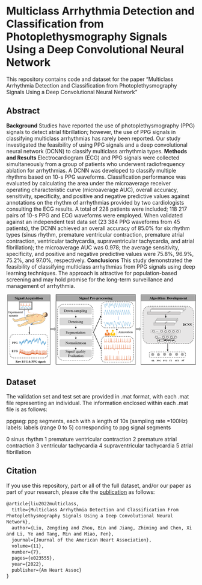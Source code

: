 # Multiclass Arrhythmia Detection and Classification from Photoplethysmography Signals Using a Deep Convolutional Neural Network
This repository contains code and dataset for the paper “Multiclass Arrhythmia Detection and Classification from Photoplethysmography Signals Using a Deep Convolutional Neural Network”

## Abstract
**Background** 
Studies have reported the use of photoplethysmography (PPG) signals to detect atrial fibrillation; however, the use of PPG signals in classifying multiclass arrhythmias has rarely been reported. Our study investigated the feasibility of using PPG signals and a deep convolutional neural network (DCNN) to classify multiclass arrhythmia types. **Methods and Results** 
Electrocardiogram (ECG) and PPG signals were collected simultaneously from a group of patients who underwent radiofrequency ablation for arrhythmias. A DCNN was developed to classify multiple rhythms based on 10-s PPG waveforms. Classification performance was evaluated by calculating the area under the microaverage receiver operating characteristic curve (microaverage AUC), overall accuracy, sensitivity, specificity, and positive and negative predictive values against annotations on the rhythm of arrhythmias provided by two cardiologists consulting the ECG results. A total of 228 patients were included; 118 217 pairs of 10-s PPG and ECG waveforms were employed. When validated against an independent test data set (23 384 PPG waveforms from 45 patients), the DCNN achieved an overall accuracy of 85.0% for six rhythm types (sinus rhythm, premature ventricular contraction, premature atrial contraction, ventricular tachycardia, supraventricular tachycardia, and atrial fibrillation); the microaverage AUC was 0.978; the average sensitivity, specificity, and positive and negative predictive values were 75.8%, 96.9%, 75.2%, and 97.0%, respectively.
**Conclusions** This study demonstrated the feasibility of classifying multiclass arrhythmias from PPG signals using deep learning techniques. The approach is attractive for population-based screening and may hold promise for the long-term surveillance and management of arrhythmia.

![](https://github.com/zdzdliu/PPGArrhythmiaDetection/blob/main/fig1.png)

## Dataset

The validation set and test set are provided in .mat format, with each .mat file representing an individual. The information enclosed within each .mat file is as follows:

ppgseg: ppg segments, each with a length of 10s (sampling rate =100Hz)
labels: labels (range 0 to 5) corresponding to ppg signal segments

0 sinus rhythm
1 premature ventricular contraction
2 premature atrial contraction
3 ventricular tachycardia
4 supraventricular tachycardia
5 atrial fibrillation


## Citation

If you use this repository, part or all of the full dataset, and/or our paper as part of your research, please cite the [publication](https://www.ahajournals.org/doi/10.1161/JAHA.121.023555) as follows:
```
@article{liu2022multiclass,
  title={Multiclass Arrhythmia Detection and Classification From Photoplethysmography Signals Using a Deep Convolutional Neural Network},
  author={Liu, Zengding and Zhou, Bin and Jiang, Zhiming and Chen, Xi and Li, Ye and Tang, Min and Miao, Fen},
  journal={Journal of the American Heart Association},
  volume={11},
  number={7},
  pages={e023555},
  year={2022},
  publisher={Am Heart Assoc}
}
```
